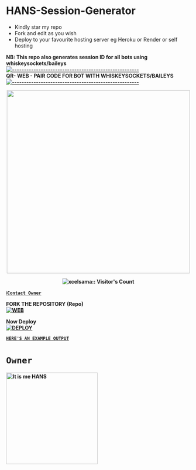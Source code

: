 # HANS-Session-Generator
- Kindly star my repo
- Fork and edit as you wish
- Deploy to your favourite hosting server eg Heroku or Render or self hosting

<strong>NB:<strong/> This repo also generates session ID for all bots using whiskeysockets/baileys
[![-----------------------------------------------------](https://raw.githubusercontent.com/andreasbm/readme/master/assets/lines/colored.png)](#table-of-contents)
<br/>QR- WEB - PAIR CODE FOR BOT WITH WHISKEYSOCKETS/BAILEYS
[![-----------------------------------------------------](https://raw.githubusercontent.com/andreasbm/readme/master/assets/lines/colored.png)](#table-of-contents)
<p align="center">
   <a href="https://github.com/HANSTZ3">
    <img src="https://i.imgur.com/a1TOgcP.jpeg" width="500">
     
</a>
 <p align="center"><img src="https://profile-counter.glitch.me/{Itxxwasi}/count.svg" alt="xcelsama:: Visitor's Count" /></p>



[`ℹ️Contact Owner`](https://wa.me/255688164510)

FORK THE REPOSITORY (Repo) 
    <br>
<a href="https://github.com/HANSTZ3/HANSTZ3-SESSION-GENERATOR-HANS-TZ"><img title="WEB" src="https://img.shields.io/badge/FORK SESSION-GENERATOR-BY-HANS?color=black&style=for-the-badge&logo=stackshare"></a>

Now Deploy
    <br>
<a href='https://dashboard.heroku.com/new?template=https://github.com/HANSTZ3/HANSTZ3-SESSION-GENERATOR-HANS-TZ/main' target="_blank"><img alt='DEPLOY' src='https://img.shields.io/badge/-DEPLOY-black?style=for-the-badge&logo=heroku&logoColor=white'/>

[`HERE'S AN EXAMPLE OUTPUT`](https://Eliah-session-test-2d5de70f8522.herokuapp.com)
# `Owner`

 <a href="https://github.com/HANSTZ3"><img src="https://github.com/HANSTZ3.png" width="250" height="250" alt="It is me HANS"/></a>


